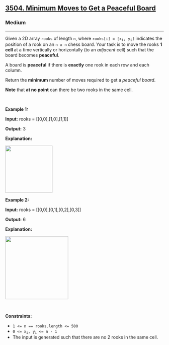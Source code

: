 <h2><a href="https://leetcode.com/problems/minimum-moves-to-get-a-peaceful-board">3504. Minimum Moves to Get a Peaceful Board</a></h2><h3>Medium</h3><hr><p>Given a 2D array <code>rooks</code> of length <code>n</code>, where <code>rooks[i] = [x<sub>i</sub>, y<sub>i</sub>]</code> indicates the position of a rook on an <code>n x n</code> chess board. Your task is to move the rooks <strong>1 cell </strong>at a time vertically or horizontally (to an <em>adjacent</em> cell) such that the board becomes <strong>peaceful</strong>.</p>

<p>A board is <strong>peaceful</strong> if there is <strong>exactly</strong> one rook in each row and each column.</p>

<p>Return the <strong>minimum</strong> number of moves required to get a <em>peaceful board</em>.</p>

<p><strong>Note</strong> that <strong>at no point</strong> can there be two rooks in the same cell.</p>

<p>&nbsp;</p>
<p><strong class="example">Example 1:</strong></p>

<div class="example-block">
<p><strong>Input:</strong> <span class="example-io">rooks = [[0,0],[1,0],[1,1]]</span></p>

<p><strong>Output:</strong> <span class="example-io">3</span></p>

<p><strong>Explanation:</strong></p>
<img alt="" src="https://assets.leetcode.com/uploads/2024/06/17/ex1-edited.gif" style="width: 150px; height: 150px;" /></div>

<p><strong class="example">Example 2:</strong></p>

<div class="example-block">
<p><strong>Input:</strong> <span class="example-io">rooks = [[0,0],[0,1],[0,2],[0,3]]</span></p>

<p><strong>Output:</strong> <span class="example-io">6</span></p>

<p><strong>Explanation:</strong></p>
<img alt="" src="https://assets.leetcode.com/uploads/2024/06/17/ex2-edited.gif" style="width: 200px; height: 200px;" /></div>

<p>&nbsp;</p>
<p><strong>Constraints:</strong></p>

<ul>
	<li><code>1 &lt;= n == rooks.length &lt;= 500</code></li>
	<li><code>0 &lt;= x<sub>i</sub>, y<sub>i</sub> &lt;= n - 1</code></li>
	<li>The input is generated such that there are no 2 rooks in the same cell.</li>
</ul>
